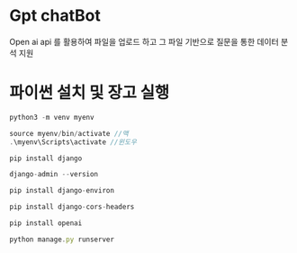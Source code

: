 # Gpt chatBot
Open ai api 를 활용하여 파일을 업로드 하고 그 파일 기반으로 질문을 통한 데이터 분석 지원

# 파이썬 설치 및 장고 실행

```jsx
python3 -m venv myenv

source myenv/bin/activate //맥
.\myenv\Scripts\activate //윈도우

pip install django

django-admin --version

pip install django-environ

pip install django-cors-headers

pip install openai

python manage.py runserver

```
